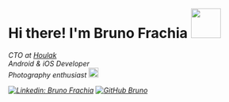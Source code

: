 # Hi there! I'm Bruno Frachia <img src="https://media.giphy.com/media/gM5qFksULw54NMWyry/giphy.gif?cid=ecf05e47opl5ulgrrbd0g5n1hggemhthkn1eer53fd9clato&rid=giphy.gif" width="60">
<p>
  <em>CTO at <a href="https://houlak.com/">Houlak</a><em/><br/>
  <em>Android & iOS Developer<em/><br/>
  <em>Photography enthusiast <em/><img src="https://media.giphy.com/media/fV8czd6oXVGQkBnXO2/source.gif" width="20">
</p>

[![Linkedin: Bruno Frachia](https://img.shields.io/badge/-Bruno_Frachia-blue?style=flat-square&logo=Linkedin&logoColor=white&link=https://www.linkedin.com/in/bruno-frachia/)](https://www.linkedin.com/in/bruno-frachia/)
[![GitHub Bruno](https://img.shields.io/github/followers/brunofrachia?label=follow&style=social)](https://github.com/brunofrachia)
<!--
**brunofrachia/brunofrachia** is a ✨ _special_ ✨ repository because its `README.md` (this file) appears on your GitHub profile.

Here are some ideas to get you started:

- 🔭 I’m currently working on ...
- 🌱 I’m currently learning ...
- 👯 I’m looking to collaborate on ...
- 🤔 I’m looking for help with ...
- 💬 Ask me about ...
- 📫 How to reach me: ...
- 😄 Pronouns: ...
- ⚡ Fun fact: ...
-->
